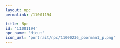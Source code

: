 ```yaml
---
layout: npc
permalink: /11001194

title: Npc
id: '11001194'
npc_name: 'Hicut'
icon_url: 'portrait/npc/11000236_poorman1_p.png'
---
```

